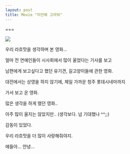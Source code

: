 ```yaml
---
layout: post
title: Movie "미안해 고마워"
---
```

===

![](https://dl.dropboxusercontent.com/u/9792864/movie_image.jpg)

우리 라흐맛을 생각하며 본 영화...

얼마 전 연예인들이 시사회에서 많이 울었다는 기사를 보고

남편에게 보고싶다고 했던 유기견, 길고양이들에 관한 영화.

대전에서는 상영을 하지 않기에, 제일 가까운 청주 롯데시네마까지

가서 보고 온 영화.

많은 생각을 하게 했던 영화..

아주 많이 울지는 않았지만.. (생각보다. 넘 기대했나 ^^;;)

감동이 있었다.

우리 라흐맛을 더 많이 사랑해줘야지.

얘들아... 안녕...


